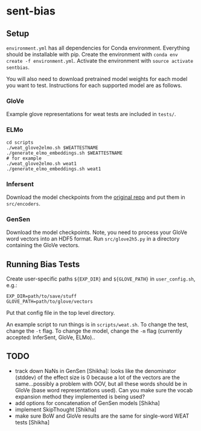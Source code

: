 # sent-bias

## Setup 

`environment.yml` has all dependencies for Conda environment. Everything should be installable with pip.
Create the environment with `conda env create -f environment.yml`.
Activate the environment with `source activate sentbias`.

You will also need to download pretrained model weights for each model
you want to test.  Instructions for each supported model are as
follows.

### GloVe 

Example glove representations for weat tests are included in `tests/`.

### ELMo

```
cd scripts
./weat_glove2elmo.sh $WEATTESTNAME
./generate_elmo_embeddings.sh $WEATTESTNAME
# for example
./weat_glove2elmo.sh weat1
./generate_elmo_embeddings.sh weat1
```

### Infersent

Download the model checkpoints from the [original repo](https://github.com/facebookresearch/InferSent) and put them in `src/encoders`.

### GenSen

Download the model checkpoints.
Note, you need to process your GloVe word vectors into an HDF5 format. Run `src/glove2h5.py` in a directory containing the GloVe vectors.


## Running Bias Tests

Create user-specific paths `${EXP_DIR}` and `${GLOVE_PATH}` in `user_config.sh`, e.g.: 

```
EXP_DIR=path/to/save/stuff
GLOVE_PATH=path/to/glove/vectors
```

Put that config file in the top level directory.

An example script to run things is in `scripts/weat.sh`. To change the test, change the `-t` flag. To change the model, change the `-m` flag (currently accepted: InferSent, GloVe, ELMo)..



## TODO

- track down NaNs in GenSen [Shikha]: looks like the denominator (stddev) of the effect size is 0 because a lot of the vectors are the same...possibly a problem with OOV, but all these words should be in GloVe (base word representations used). Can you make sure the vocab expansion method they implemented is being used?
- add options for concatenation of GenSen models [Shikha]
- implement SkipThought [Shikha]
- make sure BoW and GloVe results are the same for single-word WEAT tests [Shikha]
